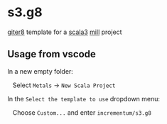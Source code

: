 # s3.g8
[giter8](http://www.foundweekends.org/giter8/) template for a [scala3](https://docs.scala-lang.org/scala3/reference/) [mill](https://com-lihaoyi.github.io/mill/mill/Intro_to_Mill.html) project

## Usage from vscode

In a new empty folder: 

&nbsp;&nbsp;&nbsp;Select `Metals` -> `New Scala Project`

In the `Select the template to use` dropdown menu:

&nbsp;&nbsp;&nbsp;Choose `Custom...` and enter ```incrementum/s3.g8```

